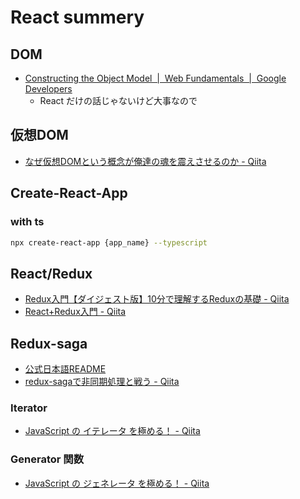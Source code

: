 # React summery

## DOM

- [Constructing the Object Model  |  Web Fundamentals  |  Google Developers](https://developers.google.com/web/fundamentals/performance/critical-rendering-path/constructing-the-object-model?hl=en)
    - React だけの話じゃないけど大事なので

## 仮想DOM

- [なぜ仮想DOMという概念が俺達の魂を震えさせるのか - Qiita](https://qiita.com/mizchi/items/4d25bc26def1719d52e6)

## Create-React-App

### with ts

```bash
npx create-react-app {app_name} --typescript
```

## React/Redux

- [Redux入門【ダイジェスト版】10分で理解するReduxの基礎 - Qiita](https://qiita.com/kitagawamac/items/49a1f03445b19cf407b7)
- [React+Redux入門 - Qiita](https://qiita.com/erukiti/items/e16aa13ad81d5938374e)

## Redux-saga

- [公式日本語README](https://github.com/redux-saga/redux-saga/blob/master/README_ja.md)
- [redux-sagaで非同期処理と戦う - Qiita](https://qiita.com/kuy/items/716affc808ebb3e1e8ac)

### Iterator

- [JavaScript の イテレータ を極める！ - Qiita](https://qiita.com/kura07/items/cf168a7ea20e8c2554c6)

### Generator 関数

- [JavaScript の ジェネレータ を極める！ - Qiita](https://qiita.com/kura07/items/d1a57ea64ef5c3de8528)
